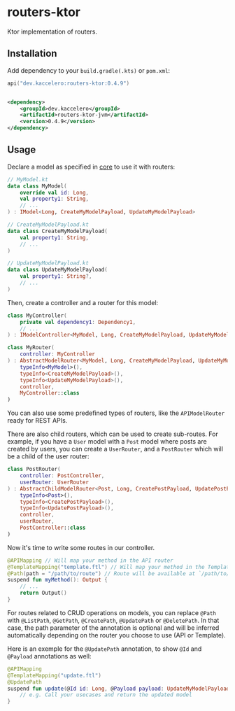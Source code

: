 # routers-ktor

Ktor implementation of routers.

## Installation

Add dependency to your `build.gradle(.kts)` or `pom.xml`:

```kotlin
api("dev.kaccelero:routers-ktor:0.4.9")
```

```xml

<dependency>
    <groupId>dev.kaccelero</groupId>
    <artifactId>routers-ktor-jvm</artifactId>
    <version>0.4.9</version>
</dependency>
```

## Usage

Declare a model as specified in [core](../core/README.md) to use it with routers:

```kotlin
// MyModel.kt
data class MyModel(
    override val id: Long,
    val property1: String,
    // ...
) : IModel<Long, CreateMyModelPayload, UpdateMyModelPayload>
```

```kotlin
// CreateMyModelPayload.kt
data class CreateMyModelPayload(
    val property1: String,
    // ...
)
```

```kotlin
// UpdateMyModelPayload.kt
data class UpdateMyModelPayload(
    val property1: String?,
    // ...
)
```

Then, create a controller and a router for this model:

```kotlin
class MyController(
    private val dependency1: Dependency1,
    // ...
) : IModelController<MyModel, Long, CreateMyModelPayload, UpdateMyModelPayload>
```

```kotlin
class MyRouter(
    controller: MyController
) : AbstractModelRouter<MyModel, Long, CreateMyModelPayload, UpdateMyModelPayload>(
    typeInfo<MyModel>(),
    typeInfo<CreateMyModelPayload>(),
    typeInfo<UpdateMyModelPayload>(),
    controller,
    MyController::class
)
```

You can also use some predefined types of routers, like the `APIModelRouter` ready for REST APIs.

There are also child routers, which can be used to create sub-routes.
For example, if you have a `User` model with a `Post` model where posts are created by users,
you can create a `UserRouter`, and a `PostRouter` which will be a child of the user router:

```kotlin
class PostRouter(
    controller: PostController,
    userRouter: UserRouter
) : AbstractChildModelRouter<Post, Long, CreatePostPayload, UpdatePostPayload, User>(
    typeInfo<Post>(),
    typeInfo<CreatePostPayload>(),
    typeInfo<UpdatePostPayload>(),
    controller,
    userRouter,
    PostController::class
)
```

Now it's time to write some routes in our controller.

```kotlin
@APIMapping // Will map your method in the API router
@TemplateMapping("template.ftl") // Will map your method in the Template router and render with `template.ftl`
@Path(path = "/path/to/route") // Route will be available at `/path/to/route`, prefixed with the router path (depending on model)
suspend fun myMethod(): Output {
    // ...
    return Output()
}
```

For routes related to CRUD operations on models, you can replace `@Path`
with `@ListPath`, `@GetPath`, `@CreatePath`, `@UpdatePath` or `@DeletePath`.
In that case, the path parameter of the annotation is optional and will be inferred automatically depending on the
router you choose to use (API or Template).

Here is an exemple for the `@UpdatePath` annotation, to show `@Id` and `@Payload` annotations as well:

```kotlin
@APIMapping
@TemplateMapping("update.ftl")
@UpdatePath
suspend fun update(@Id id: Long, @Payload payload: UpdateMyModelPayload): MyModel {
    // e.g. Call your usecases and return the updated model
}
```
